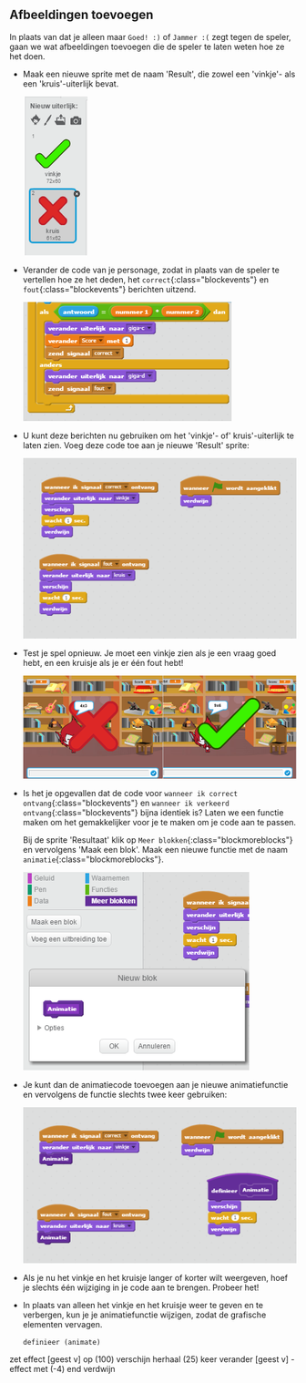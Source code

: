 ## Afbeeldingen toevoegen

In plaats van dat je alleen maar `Goed! :)` of `Jammer :(` zegt tegen de speler, gaan we wat afbeeldingen toevoegen die de speler te laten weten hoe ze het doen.

+ Maak een nieuwe sprite met de naam 'Result', die zowel een 'vinkje'- als een 'kruis'-uiterlijk bevat.
    
    ![screenshot](images/brain-result.png)

+ Verander de code van je personage, zodat in plaats van de speler te vertellen hoe ze het deden, het `correct`{:class="blockevents"} en `fout`{:class="blockevents"} berichten uitzend.
    
    ![screenshot](images/brain-broadcast-answer.png)

+ U kunt deze berichten nu gebruiken om het 'vinkje'- of' kruis'-uiterlijk te laten zien. Voeg deze code toe aan je nieuwe 'Result' sprite:
    
    ![screenshot](images/brain-show-answer.png)

+ Test je spel opnieuw. Je moet een vinkje zien als je een vraag goed hebt, en een kruisje als je er één fout hebt!
    
    ![screenshot](images/brain-test-answer.png)

+ Is het je opgevallen dat de code voor `wanneer ik correct ontvang`{:class="blockevents"} en `wanneer ik verkeerd ontvang`{:class="blockevents"} bijna identiek is? Laten we een functie maken om het gemakkelijker voor je te maken om je code aan te passen.
    
    Bij de sprite 'Resultaat' klik op `Meer blokken`{:class="blockmoreblocks"} en vervolgens 'Maak een blok'. Maak een nieuwe functie met de naam `animatie`{:class="blockmoreblocks"}.
    
    ![screenshot](images/brain-animate-function.png)

+ Je kunt dan de animatiecode toevoegen aan je nieuwe animatiefunctie en vervolgens de functie slechts twee keer gebruiken:
    
    ![screenshot](images/brain-use-function.png)

+ Als je nu het vinkje en het kruisje langer of korter wilt weergeven, hoef je slechts één wijziging in je code aan te brengen. Probeer het!

+ In plaats van alleen het vinkje en het kruisje weer te geven en te verbergen, kun je je animatiefunctie wijzigen, zodat de grafische elementen vervagen.
    
    ```blocks
    definieer (animate)
zet effect [geest v] op (100)
verschijn
herhaal (25) keer 
  verander [geest v] -effect met (-4)
end
verdwijn
```

